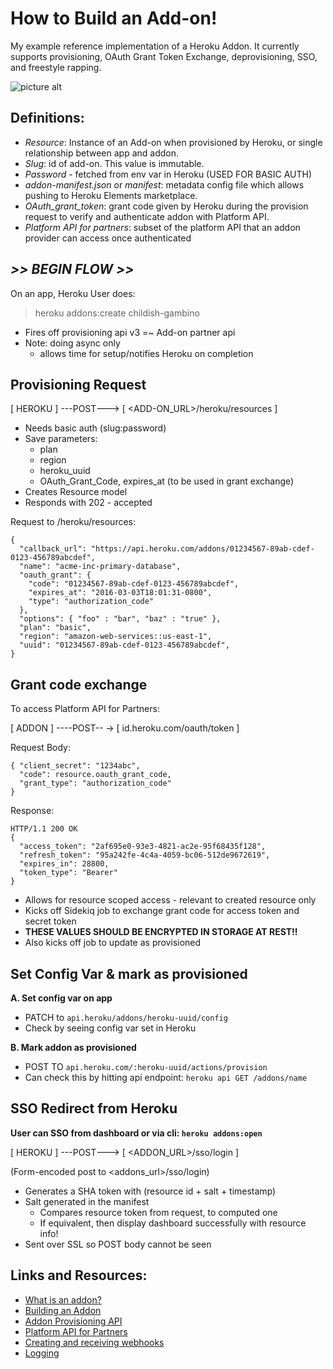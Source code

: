 # How to Build an Add-on!
My example reference implementation of a Heroku Addon. It currently supports provisioning, OAuth Grant Token Exchange, deprovisioning, SSO, and freestyle rapping.

![picture alt](https://pre00.deviantart.net/0533/th/pre/i/2018/276/d/5/childish_gambino_banner_by_blackflim-dcoh1c2.png)
## Definitions:
- _Resource_: Instance of an Add-on when provisioned by Heroku, or single relationship between app and addon.
- _Slug_: id of add-on. This value is immutable.
- _Password_ - fetched from env var in Heroku
(USED FOR BASIC AUTH)
- _addon-manifest.json_ or _manifest_: metadata config file which allows pushing to Heroku Elements marketplace.
- _OAuth_grant_token_: grant code given by Heroku during the provision request to verify and authenticate addon with Platform API.
- _Platform API for partners_: subset of the platform API that an addon provider can access once authenticated

## *>> BEGIN FLOW >>*

On an app, Heroku User does:
> heroku addons:create childish-gambino

- Fires off provisioning api v3 =~ Add-on partner api
- Note: doing async only
    -  allows time for setup/notifies Heroku on completion


## Provisioning Request
[ HEROKU ] ---POST---> [ <ADD-ON_URL>/heroku/resources ]

- Needs basic auth (slug:password)
- Save parameters:
  - plan
  - region
  - heroku_uuid
  - OAuth_Grant_Code, expires_at (to be used in grant exchange)
- Creates Resource model
- Responds with 202 - accepted

Request to /heroku/resources:
```
{
  "callback_url": "https://api.heroku.com/addons/01234567-89ab-cdef-0123-456789abcdef",
  "name": "acme-inc-primary-database",
  "oauth_grant": {
    "code": "01234567-89ab-cdef-0123-456789abcdef",
    "expires_at": "2016-03-03T18:01:31-0800",
    "type": "authorization_code"
  },
  "options": { "foo" : "bar", "baz" : "true" },
  "plan": "basic",
  "region": "amazon-web-services::us-east-1",
  "uuid": "01234567-89ab-cdef-0123-456789abcdef",
}
```

## Grant code exchange
To access Platform API for Partners:

[ ADDON ] ----POST-- -> [ id.heroku.com/oauth/token ]

Request Body:
```
{ "client_secret": "1234abc",
  "code": resource.oauth_grant_code,
  "grant_type": "authorization_code"
}
```
Response:

```
HTTP/1.1 200 OK
{
  "access_token": "2af695e0-93e3-4821-ac2e-95f68435f128",
  "refresh_token": "95a242fe-4c4a-4059-bc06-512de9672619",
  "expires_in": 28800,
  "token_type": "Bearer"
}
```
- Allows for resource scoped access - relevant to created resource only
 - Kicks off Sidekiq job to exchange grant code for access token and secret token
 - **THESE VALUES SHOULD BE ENCRYPTED IN STORAGE AT REST!!**
 - Also kicks off job to update as provisioned

## Set Config Var & mark as provisioned
**A. Set config var on app**
- PATCH to `api.heroku/addons/heroku-uuid/config`
- Check by seeing config var set in Heroku

**B. Mark addon as provisioned**
- POST TO  `api.heroku.com/:heroku-uuid/actions/provision`
- Can check this by hitting api endpoint: `heroku api GET /addons/name`

## SSO Redirect from Heroku
**User can SSO from dashboard or via cli: `heroku addons:open`**

[ HEROKU ] ---POST---> [ <ADDON_URL>/sso/login ]

(Form-encoded post to <addons_url>/sso/login)

- Generates a SHA token with (resource id + salt + timestamp)
- Salt generated in the manifest
    - Compares resource token from request, to computed one
    - If equivalent, then display dashboard successfully with resource info!
- Sent over SSL so POST body cannot be seen

## Links and Resources:
- [What is an addon?](https://devcenter.heroku.com/articles/what-is-an-add-on)
- [Building an Addon](https://devcenter.heroku.com/articles/building-an-add-on)
- [Addon Provisioning API](https://devcenter.heroku.com/articles/add-on-partner-api-reference)
- [Platform API for Partners](https://devcenter.heroku.com/articles/add-on-partner-api-reference)
- [Creating and receiving webhooks](https://devcenter.heroku.com/articles/addon-webhooks)
- [Logging](https://devcenter.heroku.com/articles/accessing-app-logs)

